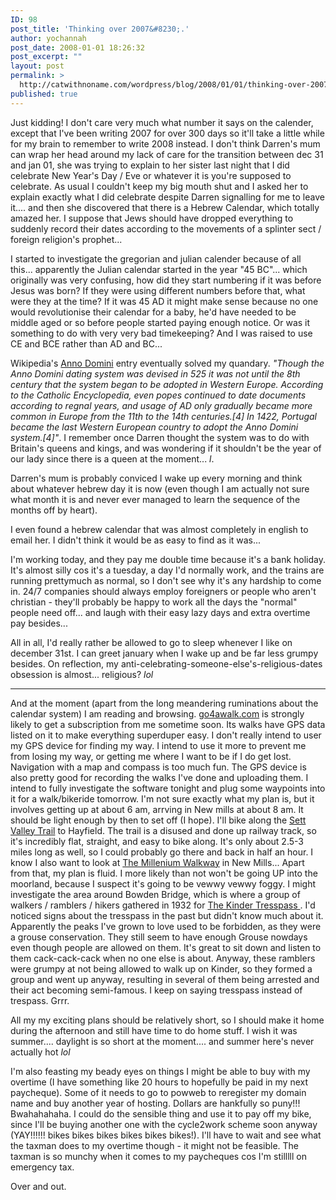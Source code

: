 ```yaml
---
ID: 98
post_title: 'Thinking over 2007&#8230;.'
author: yochannah
post_date: 2008-01-01 18:26:32
post_excerpt: ""
layout: post
permalink: >
  http://catwithnoname.com/wordpress/blog/2008/01/01/thinking-over-2007/
published: true
---
```

Just kidding! I don't care very much what number it says on the calender, except that I've been writing 2007 for over 300 days so it'll take a little while for my brain to remember to write 2008 instead. I don't think Darren's mum can wrap her head around my lack of care for the transition between dec 31 and jan 01, she was trying to explain to her sister last night that I did celebrate New Year's Day / Eve or whatever it is you're supposed to celebrate. As usual I couldn't keep my big mouth shut and I asked her to explain exactly what I did celebrate despite Darren signalling for me to leave it.... and then she discovered that there is a Hebrew Calendar, which totally amazed her. I suppose that Jews should have dropped everything to suddenly record their dates according to the movements of a splinter sect / foreign religion's prophet... 

I started to investigate the gregorian and julian calender because of all this... apparently the Julian calendar started in the year "45 BC"... which originally was very confusing, how did they start numbering if it was before Jesus was born? If they were using different numbers before that, what were they at the time? If it was 45 AD it might make sense because no one would revolutionise their calendar for a baby, he'd have needed to be middle aged or so before people started paying enough notice. Or was it something to do with very very bad timekeeping? And I was raised to use CE and BCE rather than AD and BC... 

Wikipedia's <a href="http://en.wikipedia.org/wiki/Anno_Domini">Anno Domini</a> entry eventually solved my quandary.
<em>"Though the Anno Domini dating system was devised in 525 it was not until the 8th century that the system began to be adopted in Western Europe. According to the Catholic Encyclopedia, even popes continued to date documents according to regnal years, and usage of AD only gradually became more common in Europe from the 11th to the 14th centuries.[4] In 1422, Portugal became the last Western European country to adopt the Anno Domini system.[4]"</em>. I remember once Darren thought the system was to do with Britain's queens and kings, and was wondering if it shouldn't be the year of our lady since there is a queen at the moment... *l*. 

Darren's mum is probably conviced I wake up every morning and think about whatever hebrew day it is now (even though I am actually not sure what month it is and never ever managed to learn the sequence of the months off by heart).

I even found a hebrew calendar that was almost completely in english to email her. I didn't think it would be as easy to find as it was... 

I'm working today, and they pay me double time because it's a bank holiday. It's almost silly cos it's a tuesday, a day I'd normally work, and the trains are running prettymuch as normal, so I don't see why it's any hardship to come in. 24/7 companies should always employ foreigners or people who aren't christian - they'll probably be happy to work all the days the "normal" people need off... and laugh with their easy lazy days and extra overtime pay besides...  

All in all, I'd really rather be allowed to go to sleep whenever I like on december 31st. I can greet january when I wake up and be far less grumpy besides. On reflection, my anti-celebrating-someone-else's-religious-dates obsession is almost... religious? *lol*

------------

And at the moment (apart from the long meandering ruminations about the calendar system) I am reading and browsing. <a href="http://www.go4awalk.com">go4awalk.com</a> is strongly likely to get a subscription from me sometime soon. Its walks have GPS data listed on it to make everything superduper easy. I don't really intend to user my GPS device for finding my way. I intend to use it more to prevent me from losing my way, or getting me where I want to be if I do get lost. Navigation with a map and compass is too much fun. The GPS device is also pretty good for recording the walks I've done and uploading them. I intend to fully investigate the software tonight and plug some waypoints into it for a walk/bikeride tomorrow. I'm not sure exactly what my plan is, but it involves getting up at about 6 am, arrving in New mills at about 8 am. It should be light enough by then to set off (I hope). I'll bike along the <a href="http://www.derbyshire-peakdistrict.co.uk/settvalleytrail.htm">Sett Valley Trail</a> to Hayfield. The trail is a disused and done up railway track, so it's incredibly flat, straight, and easy to bike along. It's only about 2.5-3 miles long as well, so I could probably go there and back in half an hour. I know I also want to look at <a href="http://www.derbyshire-peakdistrict.co.uk/newmillswalk.htm">The Millenium Walkway</a> in New Mills... Apart from that, my plan is fluid. I more likely than not won't be going UP into the moorland, because I suspect it's going to be vewwy vewwy foggy. I might investigate the area around Bowden Bridge, which is where a group of walkers / ramblers / hikers gathered in 1932 for <a href="http://kindertrespass.com/index.asp?ID=37"> The Kinder Tresspass </a>. I'd noticed signs about the tresspass in the past but didn't know much about it. Apparently the peaks I've grown to love used to be forbidden, as they were a grouse conservation. They still seem to have enough Grouse nowdays even though people are allowed on them. It's great to sit down and listen to them cack-cack-cack when no one else is about. Anyway, these ramblers were grumpy at not being allowed to walk up on Kinder, so they formed a group and went up anyway, resulting in several of them being arrested and their act becoming semi-famous. I keep on saying tresspass instead of trespass. Grrr.  

All my my exciting plans should be relatively short, so I should make it home during the afternoon and still have time to do home stuff. I wish it was summer.... daylight is so short at the moment.... and summer here's never actually hot *lol*

I'm also feasting my beady eyes on things I might be able to buy with my overtime (I have something like 20 hours to hopefully be paid in my next paycheque). Some of it needs to go to powweb to reregister my domain name and buy another year of hosting. Dollars are hankfully so puny!!! Bwahahahaha. I could do the sensible thing and use it to pay off my bike, since I'll be buying another one with the cycle2work scheme soon anyway (YAY!!!!!! bikes bikes bikes bikes bikes bikes!). I'll have to wait and see what the taxman does to my overtime though - it might not be feasible. The taxman is so munchy when it comes to my paycheques cos I'm stilllll on emergency tax. 

Over and out.